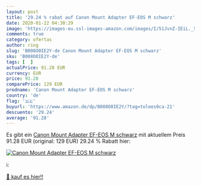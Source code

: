 ```yaml
---
layout: post
title: '29.24 % rabat auf Canon Mount Adapter EF-EOS M schwarz'
date: 2020-01-22 04:30:29
image: 'https://images-eu.ssl-images-amazon.com/images/I/51JvnZ-IEiL._SL200_.jpg'
comments: true
category: ofertas
author: ring
slug: 'B008O0IE2Y-de Canon Mount Adapter EF-EOS M schwarz'
sku: 'B008O0IE2Y-de'
tags: [  ]
actualPrice: 91.28 EUR
currency: EUR
price: 91.28
comparePrice: 129 EUR
prodname: 'Canon Mount Adapter EF-EOS M schwarz'
country: 'de'
flag: '🇩🇪'
buyurl: 'https://www.amazon.de/dp/B008O0IE2Y/?tag=tolees0ca-21'
descuento: '29.24'
average: '91.28'
---
```


Es gibt ein [Canon Mount Adapter EF-EOS M schwarz](https://www.amazon.de/dp/B008O0IE2Y/?tag=tolees0ca-21) mit aktuellem Preis 91.28 EUR (original: 129 EUR) 29.24 % Rabatt hier:

[![Canon Mount Adapter EF-EOS M schwarz](https://images-eu.ssl-images-amazon.com/images/I/51JvnZ-IEiL._SL200_.jpg)](https://www.amazon.de/dp/B008O0IE2Y/?tag=tolees0ca-21)

ℹ️:


[🛒 kauf es hier!!](https://www.amazon.de/dp/B008O0IE2Y/?tag=tolees0ca-21)
